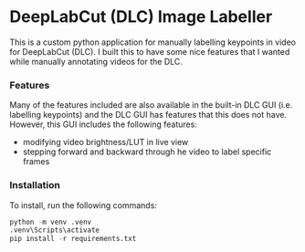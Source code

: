 # DeepLabCut (DLC) Image Labeller

This is a custom python application for manually labelling keypoints in video for DeepLabCut (DLC). I built this to have some nice features that I wanted while manually annotating videos for the DLC.

### Features

Many of the features included are also available in the built-in DLC GUI (i.e. labelling keypoints) and the DLC GUI has features that this does not have. However, this GUI includes the following features:

* modifying video brightness/LUT in live view
* stepping forward and backward through he video to label specific frames

### Installation

To install, run the following commands:

```python
python -m venv .venv
.venv\Scripts\activate
pip install -r requirements.txt
```
